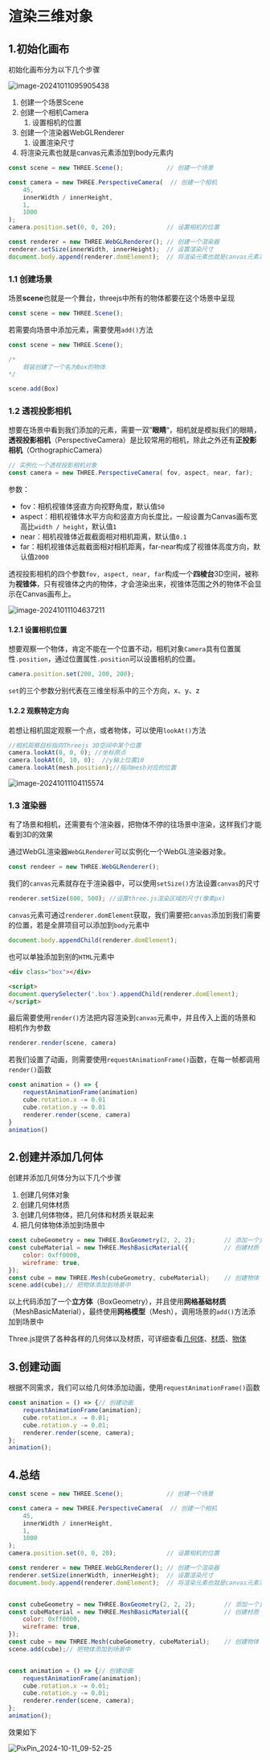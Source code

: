 # 渲染三维对象

## 1.初始化画布

初始化画布分为以下几个步骤

![image-20241011095905438](https://gitee.com/xarzhi/picture/raw/master/img/image-20241011095905438.png)

1. 创建一个场景Scene
2. 创建一个相机Camera
   1. 设置相机的位置
3. 创建一个渲染器WebGLRenderer
   1. 设置渲染尺寸
4. 将渲染元素也就是canvas元素添加到body元素内

```js
const scene = new THREE.Scene();   			// 创建一个场景

const camera = new THREE.PerspectiveCamera(  // 创建一个相机
    45,
    innerWidth / innerHeight,
    1,
    1000
);
camera.position.set(0, 0, 20); 				// 设置相机的位置

const renderer = new THREE.WebGLRenderer();	// 创建一个渲染器
renderer.setSize(innerWidth, innerHeight);	// 设置渲染尺寸
document.body.append(renderer.domElement);	// 将渲染元素也就是canvas元素添加到body元素内，
```



### 1.1 创建场景

场景**scene**也就是一个舞台，threejs中所有的物体都要在这个场景中呈现

```js
const scene = new THREE.Scene(); 
```

若需要向场景中添加元素，需要使用`add()`方法

```js
const scene = new THREE.Scene(); 

/*
 	假装创建了一个名为Box的物体
*/

scene.add(Box)
```



### 1.2 透视投影相机

想要在场景中看到我们添加的元素，需要一双”**眼睛**“，相机就是模拟我们的眼睛，**透视投影相机**（PerspectiveCamera）是比较常用的相机，除此之外还有**正投影相机**（OrthographicCamera）

```js
// 实例化一个透视投影相机对象
const camera = new THREE.PerspectiveCamera( fov, aspect, near, far);
```

参数：

- fov：相机视锥体竖直方向视野角度，默认值`50`
- aspect：相机视锥体水平方向和竖直方向长度比，一般设置为Canvas画布宽高比`width / height`，默认值`1` 
- near：相机视锥体近裁截面相对相机距离，默认值`0.1` 
- far：相机视锥体远裁截面相对相机距离，far-near构成了视锥体高度方向，默认值`2000` 

透视投影相机的四个参数`fov, aspect, near, far`构成一个**四棱台**3D空间，被称为**视锥体**，只有视锥体之内的物体，才会渲染出来，视锥体范围之外的物体不会显示在Canvas画布上。

![image-20241011104637211](https://gitee.com/xarzhi/picture/raw/master/img/image-20241011104637211.png)



#### 1.2.1 设置相机位置

想要观察一个物体，肯定不能在一个位置不动，相机对象`Camera`具有位置属性`.position`，通过位置属性`.position`可以设置相机的位置。

```js
camera.position.set(200, 200, 200); 
```

`set`的三个参数分别代表在三维坐标系中的三个方向，x、y、z



#### 1.2.2 观察特定方向

若想让相机固定观察一个点，或者物体，可以使用`lookAt()`方法

```javascript
//相机观察目标指向Threejs 3D空间中某个位置
camera.lookAt(0, 0, 0); //坐标原点
camera.lookAt(0, 10, 0);  //y轴上位置10
camera.lookAt(mesh.position);//指向mesh对应的位置
```

![image-20241011104115574](https://gitee.com/xarzhi/picture/raw/master/img/image-20241011104115574.png)



### 1.3 渲染器

有了场景和相机，还需要有个渲染器，把物体不停的往场景中渲染，这样我们才能看到3D的效果 

通过WebGL渲染器`WebGLRenderer`可以实例化一个WebGL渲染器对象。

```js
const rendeer = new THREE.WebGLRenderer();
```

我们的`canvas`元素就存在于渲染器中，可以使用`setSize()`方法设置`canvas`的尺寸

```js
renderer.setSize(800, 500); //设置three.js渲染区域的尺寸(像素px)
```



`canvas`元素可通过`renderer.domElement`获取，我们需要把`canvas`添加到我们需要的位置，若是全屏项目可以添加到`body`元素中

```js
document.body.appendChild(renderer.domElement);
```

也可以单独添加到别的`HTML`元素中

```html
<div class="box"></div>

<script>
document.querySelecter('.box').appendChild(renderer.domElement);
</script>
```



最后需要使用`render()`方法把内容渲染到`canvas`元素中，并且传入上面的场景和相机作为参数

```js
renderer.render(scene, camera)
```

若我们设置了动画，则需要使用`requestAnimationFrame()`函数，在每一帧都调用`render()`函数

```js {5}
const animation = () => {
    requestAnimationFrame(animation)
    cube.rotation.x -= 0.01
    cube.rotation.y -= 0.01
    renderer.render(scene, camera)
}
animation()
```



## 2.创建并添加几何体

创建并添加几何体分为以下几个步骤

1. 创建几何体对象
2. 创建几何体材质
3. 创建几何体物体，把几何体和材质关联起来
4. 把几何体物体添加到场景中

```js
const cubeGeometry = new THREE.BoxGeometry(2, 2, 2);		// 添加一个立方体几何对象
const cubeMaterial = new THREE.MeshBasicMaterial({			// 创建材质
    color: 0xff0000,
    wireframe: true,
});
const cube = new THREE.Mesh(cubeGeometry, cubeMaterial);	// 创建物体
scene.add(cube);// 把物体添加到场景中
```

以上代码添加了一个**立方体**（BoxGeometry），并且使用**网格基础材质**（MeshBasicMaterial），最终使用**网格模型**（Mesh），调用场景的`add()`方法添加到场景中

Three.js提供了各种各样的几何体以及材质，可详细查看[几何体](../几何体/01.BoxGeometry)、[材质](../材质/01.Material)、[物体](../物体/01.Mesh)





## 3.创建动画

根据不同需求，我们可以给几何体添加动画，使用`requestAnimationFrame()`函数

```js
const animation = () => {// 创建动画
    requestAnimationFrame(animation);
    cube.rotation.x -= 0.01;
    cube.rotation.y -= 0.01;
    renderer.render(scene, camera);
};
animation();
```





## 4.总结

```js
const scene = new THREE.Scene();   			// 创建一个场景

const camera = new THREE.PerspectiveCamera(  // 创建一个相机
    45,
    innerWidth / innerHeight,
    1,
    1000
);
camera.position.set(0, 0, 20); 				// 设置相机的位置

const renderer = new THREE.WebGLRenderer();	// 创建一个渲染器
renderer.setSize(innerWidth, innerHeight);	// 设置渲染尺寸
document.body.append(renderer.domElement);	// 将渲染元素也就是canvas元素添加到body元素内，


const cubeGeometry = new THREE.BoxGeometry(2, 2, 2);		// 添加一个立方体几何对象
const cubeMaterial = new THREE.MeshBasicMaterial({			// 创建材质
    color: 0xff0000,
    wireframe: true,
});
const cube = new THREE.Mesh(cubeGeometry, cubeMaterial);	// 创建物体
scene.add(cube);// 把物体添加到场景中


const animation = () => {// 创建动画
    requestAnimationFrame(animation);
    cube.rotation.x -= 0.01;
    cube.rotation.y -= 0.01;
    renderer.render(scene, camera);
};
animation();
```

效果如下

![PixPin_2024-10-11_09-52-25](https://gitee.com/xarzhi/picture/raw/master/img/PixPin_2024-10-11_09-52-25.gif)

